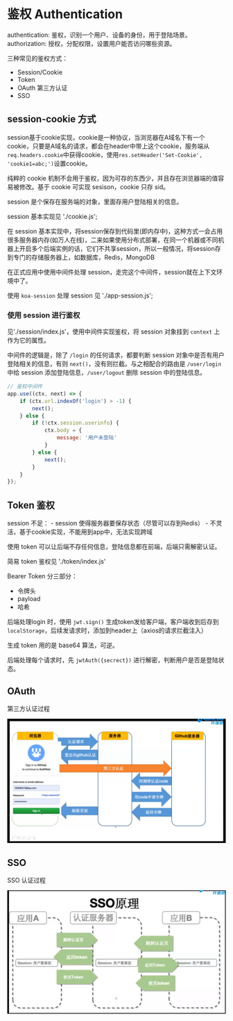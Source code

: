 # 鉴权 Authentication

authentication: 鉴权，识别一个用户、设备的身份，用于登陆场景。
authorization: 授权，分配权限，设置用户能否访问哪些资源。

三种常见的鉴权方式：

- Session/Cookie
- Token
- OAuth 第三方认证
- SSO

## session-cookie 方式

session基于cookie实现，cookie是一种协议，当浏览器在A域名下有一个cookie，只要是A域名的请求，都会在header中带上这个cookie，服务端从`req.headers.cookie`中获得cookie，使用`res.setHeader('Set-Cookie', 'cookie1=abc;')`设置cookie。

纯粹的 cookie 机制不会用于鉴权，因为可存的东西少，并且存在浏览器端的值容易被修改。基于 cookie 可实现 sesison，cookie 只存 sid。

session 是个保存在服务端的对象，里面存用户登陆相关的信息。

session 基本实现见 './cookie.js';

在 session 基本实现中，将session保存到代码里(即内存中)，这种方式一会占用很多服务器内存(如万人在线)，二来如果使用分布式部署，在同一个机器或不同机器上开启多个后端实例的话，它们不共享session，所以一般情况，将session存到专门的存储服务器上，如数据库，Redis，MongoDB

在正式应用中使用中间件处理 session，走完这个中间件，session就在上下文环境中了。

使用 `koa-session` 处理 session 见 './app-session.js';

### 使用 session 进行鉴权

见'./session/index.js'，使用中间件实现鉴权，将 session 对象挂到 `context` 上作为它的属性。

中间件的逻辑是，除了 `/login` 的任何请求，都要判断 session 对象中是否有用户登陆相关的信息，有则 `next()`，没有则拦截。与之相配合的路由是 `/user/login` 中给 session 添加登陆信息，`/user/logout` 删除 session 中的登陆信息。

```js
// 鉴权中间件
app.use((ctx, next) => {
    if (ctx.url.indexOf('login') > -1) {
        next();
    } else {
        if (!ctx.session.userinfo) {
            ctx.body = {
                message: '用户未登陆'
            }
        } else {
            next();
        }
    }
});
```

## Token 鉴权

session 不足：
    - session 使得服务器要保存状态（尽管可以存到Redis）
    - 不灵活，基于cookie实现，不能用到app中，无法实现跨域

使用 token 可以让后端不存任何信息，登陆信息都在前端，后端只需解密认证。

简易 token 鉴权见 './token/index.js'

Bearer Token 分三部分：
- 令牌头
- payload
- 哈希

后端处理login 时，使用 `jwt.sign()` 生成token发给客户端，客户端收到后存到`localStorage`，后续发请求时，添加到header上（axios的请求拦截注入）

生成 token 用的是 base64 算法，可逆。

后端处理每个请求时，先 `jwtAuth({secrect})` 进行解密，判断用户是否是登陆状态。

## OAuth

第三方认证过程

![OAuth-processs](./images/OAuth-process.png)

## SSO

SSO 认证过程

![SSO-processs](./images/SSO-process.png)